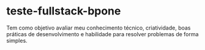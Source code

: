 # teste-fullstack-bpone
Tem como objetivo avaliar meu conhecimento técnico, criatividade, boas práticas de desenvolvimento e habilidade para resolver problemas de forma simples.
